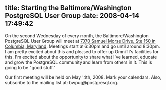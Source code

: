 title: Starting the Baltimore/Washington PostgreSQL User Group
date: 2008-04-14 17:49:42
---

<p>On the second Wednesday of every month, the Baltimore/Washington PostgreSQL User Group will meet at <a href="http://maps.google.com/maps?f=q&hl=en&geocode=&q=7070+Samuel+Morse+Dr,+Columbia,+MD+21046&jsv=107&sll=37.0625,-95.677068&sspn=42.03917,64.335938&ie=UTF8&ll=39.17033,-76.807995&spn=0.040325,0.062828&t=h&z=14&iwloc=addr">7070 Samuel Morse Drive, Ste 150 in Columbia, Maryland</a>.  Meetings start at 6:30pm and go until around 8:30pm.  I am pretty excited about this and pleased to offer up OmniTI's facilities for this.  I'm excited about the opportunity to share what I've learned, educate and grow the PostgreSQL community and learn from others in it.  This is going to be "good stuff."</p>  <p>Our first meeting will be held on May 14th, 2008.  Mark your calendars.  Also, subscribe to the mailing list at: bwpug@postgresql.org.</p>
